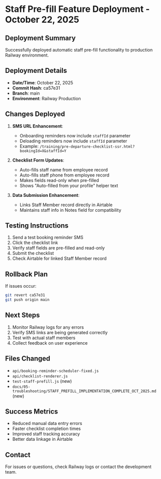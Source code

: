# Staff Pre-fill Feature Deployment - October 22, 2025

## Deployment Summary
Successfully deployed automatic staff pre-fill functionality to production Railway environment.

## Deployment Details
- **Date/Time**: October 22, 2025
- **Commit Hash**: ca57e31
- **Branch**: main
- **Environment**: Railway Production

## Changes Deployed
1. **SMS URL Enhancement**:
   - Onboarding reminders now include `staffId` parameter
   - Deloading reminders now include `staffId` parameter
   - Example: `/training/pre-departure-checklist-ssr.html?bookingId=X&staffId=Y`

2. **Checklist Form Updates**:
   - Auto-fills staff name from employee record
   - Auto-fills staff phone from employee record
   - Makes fields read-only when pre-filled
   - Shows "Auto-filled from your profile" helper text

3. **Data Submission Enhancement**:
   - Links Staff Member record directly in Airtable
   - Maintains staff info in Notes field for compatibility

## Testing Instructions
1. Send a test booking reminder SMS
2. Click the checklist link
3. Verify staff fields are pre-filled and read-only
4. Submit the checklist
5. Check Airtable for linked Staff Member record

## Rollback Plan
If issues occur:
```bash
git revert ca57e31
git push origin main
```

## Next Steps
1. Monitor Railway logs for any errors
2. Verify SMS links are being generated correctly
3. Test with actual staff members
4. Collect feedback on user experience

## Files Changed
- `api/booking-reminder-scheduler-fixed.js`
- `api/checklist-renderer.js`
- `test-staff-prefill.js` (new)
- `docs/05-troubleshooting/STAFF_PREFILL_IMPLEMENTATION_COMPLETE_OCT_2025.md` (new)

## Success Metrics
- Reduced manual data entry errors
- Faster checklist completion times
- Improved staff tracking accuracy
- Better data linkage in Airtable

## Contact
For issues or questions, check Railway logs or contact the development team.
